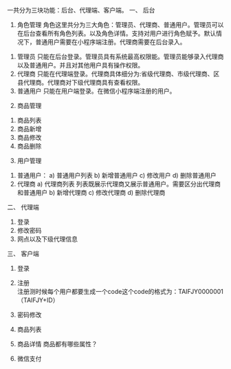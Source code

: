 一共分为三块功能：后台、代理端、客户端。
一、	后台
1.	角色管理
	角色这里共分为三大角色：管理员、代理商、普通用户。管理员可以在后台查看所有角色列表。以及角色详情。支持对用户进行角色赋予。默认情况下，普通用户需要在小程序端注册。代理商需要在后台录入。
1)	管理员
只能在后台登录。管理员具有系统最高权限能。管理员能够录入代理商以及普通用户。并且对其他用户具有操作权限。
2)	代理商
只能在代理端登录。代理商具体细分为:省级代理商、市级代理商、区县代理商。代理商对下级代理商具有查看权限。
3)	普通用户
只能在用户端登录。在微信小程序端注册的用户。
2.	商品管理
1)	商品列表
2)	商品新增
3)	商品修改
4)	商品删除
3.	用户管理
1)	普通用户：
a)	普通用户列表
b)	新增普通用户
c)	修改用户
d)	删除普通用户
2)	代理商
a)	代理商列表
列表既展示代理商又展示普通用户。需要区分出代理商和普通用户
b)	新增代理商
c)	修改代理商
d)	删除代理商

二、	代理端
1.	登录
2.	修改密码
3.	网点以及下级代理信息

三、	客户端
1.	登录
2.	注册  
注册测时候每个用户都要生成一个code这个code的格式为：TAIFJY0000001（TAIFJY+ID）
3.	密码修改
4.	商品列表
5.	商品详情
商品都有哪些属性？

6.	微信支付

